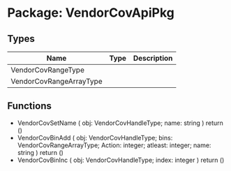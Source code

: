 # Package: VendorCovApiPkg
## Types
| Name                    | Type | Description |
| ----------------------- | ---- | ----------- |
| VendorCovRangeType      |      |             |
| VendorCovRangeArrayType |      |             |
## Functions
- VendorCovSetName <font id="function_arguments">( obj: VendorCovHandleType; name: string )</font> <font id="function_return">return ()</font>
- VendorCovBinAdd <font id="function_arguments">( obj: VendorCovHandleType; bins: VendorCovRangeArrayType; Action: integer; atleast: integer; name: string )</font> <font id="function_return">return ()</font>
- VendorCovBinInc <font id="function_arguments">( obj: VendorCovHandleType; index: integer )</font> <font id="function_return">return ()</font>
